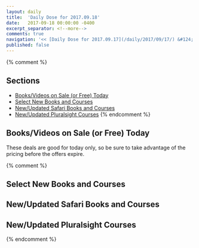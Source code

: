 ```yaml
---
layout: daily
title:  'Daily Dose for 2017.09.18'
date:   2017-09-18 00:00:00 -0400
excerpt_separator: <!--more-->
comments: true
navigation: '<< [Daily Dose for 2017.09.17](/daily/2017/09/17/) &#124; [Sep 2017](/daily/2017/09/) &#124; [2017](/daily/2017/) &#124; Daily Dose for 2017.09.19 >>'
published: false
---
```

{% comment %}
## Sections
* [Books/Videos on Sale (or Free) Today](#sale)
* [Select New Books and Courses](#select)
* [New/Updated Safari Books and Courses](#safari-new)
* [New/Updated Pluralsight Courses](#pluralsight-new)
{% endcomment %}

## <a name="sale"></a>Books/Videos on Sale (or Free) Today ##
These deals are good for today only, so be sure to take advantage of the pricing before the offers expire.

{% comment %}
## <a name="select"></a>Select New Books and Courses ##

## <a name="safari-new"></a>New/Updated Safari Books and Courses ## 

## <a name="pluralsight-new"></a>New/Updated Pluralsight Courses ## 
{% endcomment %}
